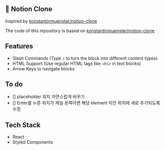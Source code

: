 ## 📙 Notion Clone

Inspired by [konstantinmuenster/notion-clone](https://github.com/konstantinmuenster/notion-clone)

The code of this repository is based on [konstantinmuenster/notion-clone](https://github.com/konstantinmuenster/notion-clone)

## Features
- Slash Commands (Type `/` to turn the block into different content types)
- HTML Support (Use regular HTML tags like `<h1>` in text blocks)
- Arrow Keys to navigate blocks
 
## To do
- [] placeholder 위치 자연스럽게 바꾸기
- [] Enter를 누른 위치가 제일 왼쪽이면 해당 element 이전 위치에 새로 추가되도록 수정 

## Tech Stack
- React
- Styled Components
